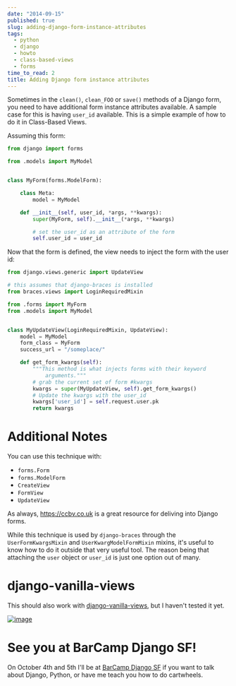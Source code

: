 ```yaml
---
date: "2014-09-15"
published: true
slug: adding-django-form-instance-attributes
tags:
  - python
  - django
  - howto
  - class-based-views
  - forms
time_to_read: 2
title: Adding Django form instance attributes
---
```


Sometimes in the `clean()`, `clean_FOO` or `save()` methods of a Django
form, you need to have additional form instance attributes available. A
sample case for this is having `user_id` available. This is a simple
example of how to do it in Class-Based Views.

Assuming this form:

```python
from django import forms

from .models import MyModel


class MyForm(forms.ModelForm):

    class Meta:
        model = MyModel

    def __init__(self, user_id, *args, **kwargs):
        super(MyForm, self).__init__(*args, **kwargs)

        # set the user_id as an attribute of the form
        self.user_id = user_id
```

Now that the form is defined, the view needs to inject the form with the
user id:

```python
from django.views.generic import UpdateView

# this assumes that django-braces is installed
from braces.views import LoginRequiredMixin

from .forms import MyForm
from .models import MyModel


class MyUpdateView(LoginRequiredMixin, UpdateView):
    model = MyModel
    form_class = MyForm
    success_url = "/someplace/"

    def get_form_kwargs(self):
        """This method is what injects forms with their keyword
            arguments."""
        # grab the current set of form #kwargs
        kwargs = super(MyUpdateView, self).get_form_kwargs()
        # Update the kwargs with the user_id
        kwargs['user_id'] = self.request.user.pk
        return kwargs
```

# Additional Notes

You can use this technique with:

- `forms.Form`
- `forms.ModelForm`
- `CreateView`
- `FormView`
- `UpdateView`

As always, <https://ccbv.co.uk> is a great resource for deliving into
Django forms.

While this technique is used by `django-braces` through the
`UserFormKwargsMixin` and `UserKwargModelFormMixin` mixins, it's useful
to know how to do it outside that very useful tool. The reason being
that attaching the `user` object or `user_id` is just one option out of
many.

# django-vanilla-views

This should also work with
[django-vanilla-views](https://django-vanilla-views.org), but I haven't
tested it yet.

[![image](images/form-attributes.png)](audrey.roygreenfeld.com)

# See you at BarCamp Django SF!

On October 4th and 5th I'll be at [BarCamp Django
SF](/barcamp-django-sf.html) if you want to talk
about Django, Python, or have me teach you how to do cartwheels.

